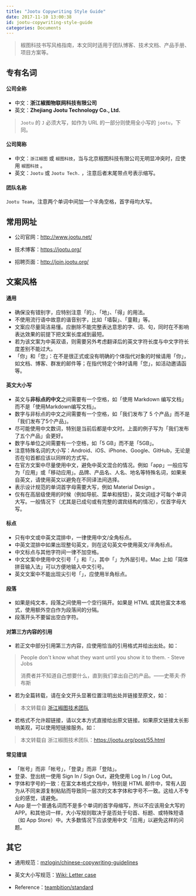 ```yaml
---
title: "Jootu Copywriting Style Guide"
date: 2017-11-10 13:00:38
id: jootu-copywriting-style-guide
categories: Documents
---
```


> 椒图科技书写风格指南，本文同时适用于团队博客、技术文档、产品手册、项目方案等。

## 专有名词

#### 公司全称

*   中文：**浙江椒图物联网科技有限公司**
*   英文：**Zhejiang Jootu Technology Co., Ltd.**

> `Jootu` 的 `J` 必须大写，如作为 URL 的一部分则使用全小写的 `jootu`，下同。

#### 公司简称

*   中文：`浙江椒图` 或 `椒图科技`，当与北京椒图科技有限公司无明显冲突时，应使用 `椒图科技` 。
*   英文：`Jootu` 或 `Jootu Tech.` ，注意后者末尾带点号表示缩写。

#### 团队名称

`Jootu Team`，注意两个单词中间加一个半角空格，首字母均大写。

## 常用网址

*   公司官网：<http://www.jootu.net/>

*   技术博客：<https://jootu.org/>

*   招聘页面：<http://join.jootu.org/>

## 文案风格

#### 通用

*   确保没有错别字，应特别注意「的」、「地」、「得」的用法。
*   不使用流行语中故意的谐音别字，比如「墙裂」、「童鞋」等。
*   文案应尽量简洁易懂。应删除不能完整表达意思的字、词、句，同时在不影响表达效果的前提下把文案长度减到最短。
*   若为该文案为中英双语，则需要另外考虑翻译后的英文字符长度与中文字符长度差别不能过大。
*   「你」和「您」：在不是很正式或没有明确的个体指代对象的时候请用「你」，如文档、博客、群发的邮件等；在指代特定个体时请用「您」，如活动邀请函等。

#### 英文大小写

*   英文与**非标点的中文**之间需要有一个空格，如「使用 Markdown 编写文档」而不是「使用Markdown编写文档」。
*   数字与非标点的中文之间需要有一个空格，如「我们发布了 5 个产品」而不是「我们发布了5个产品」。
*   尽可能使用中文数词，特别是当前后都是中文时。上面的例子写为「我们发布了五个产品」会更好。
*   数字与单位之间需要有一个空格，如「5 GB」而不是「5GB」。
*   注意特殊名词的大小写：Android、iOS、iPhone、Google、GitHub，无论是否在句首都应该以同样的方式写。
*   在官方文案中尽量使用中文，避免中英文混合的情况。例如「app」一般应写为「应用」或「移动应用」。品牌、产品名、人名、地名等特殊名词，如果来自英文，请使用英文以避免在不同译法间选择。
*   表示设计规范的单词首字母需要大写，例如 Material Design 。
*   仅有在高层级使用的时候（例如导航、菜单和按钮），英文词组才可每个单词大写。一般情况下（尤其是已成句或有完整的谓宾结构的情况），仅首字母大写。

#### 标点

*   只有中文或中英文混排中，一律使用中文/全角标点。
*   中英文混排中如果出现整句英文，则在这句英文中使用英文/半角标点。
*   中文标点与其他字符间一律不加空格。
*   中文文案中使用中文引号「」和『』，其中「」为外层引号。Mac 上如「简体拼音输入法」可以方便地输入中文引号。
*   英文文案中不能出现尖引号「」，应使用半角标点。

#### 段落

*   如果是纯文本，段落之间使用一个空行隔开。如果是 HTML 或其他富文本格式，使用额外空白作为段落间的分隔。
*   段落开头不要留出空白字符。

#### 对第三方内容的引用

*   若正文中部分引用第三方内容，应使用恰当的引用格式并给出出处。如：

> People don't know what they want until you show it to them. - Steve Jobs
> 
> 消费者并不知道自己想要什么，直到我们拿出自己的产品。——史蒂夫·乔布斯

*   若为全篇转载，请在全文开头显著位置注明出处并链接至原文，如：

> 本文转载自 [浙江椒图技术团队](https://jootu.org/post/55.html)

*   若格式不允许超链接，请以文本方式直接给出原文链接。如果原文链接太长影响美观，可以使用短链接服务。如：

> 本文转载自 浙江椒图技术团队：https://jootu.org/post/55.html

#### 常见错误

*   「账号」而非「帐号」，「登录」而非「登陆」。
*   登录、登出统一使用 Sign In / Sign Out，避免使用 Log In / Log Out。
*   字体和字号的一致：在富文本格式文档中，特别是 HTML 邮件中，常有人因为从不同来源复制粘贴而导致同一层次的文本字体和字号不一致。这给人不专业的感觉，请避免。
*   App 是一个普通名词而不是多个单词的首字母缩写，所以不应该用全大写的 APP。和其他词一样，大小写规则取决于是否处于句首、标题、或特殊短语（如 App Store）中。大多数情况下应该使用中文「应用」以避免这样的问题。

## 其它

*   通用规范：[mzlogin/chinese-copywriting-guidelines](https://github.com/mzlogin/chinese-copywriting-guidelines)

*   英文大小写规范：[Wiki: Letter case](https://en.wikipedia.org/wiki/Letter_case#Sentence_case)

*   Reference：[teambition/standard](https://github.com/teambition/standard/blob/master/copywriting-style-guide.md)